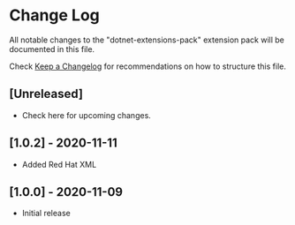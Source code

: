 # Change Log

All notable changes to the "dotnet-extensions-pack" extension pack will be documented in this file.

Check [Keep a Changelog](http://keepachangelog.com/) for recommendations on how to structure this file.

## [Unreleased]

- Check here for upcoming changes.

## [1.0.2] - 2020-11-11

- Added Red Hat XML

## [1.0.0] - 2020-11-09

- Initial release
